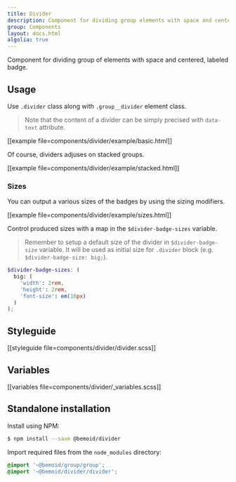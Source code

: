 ```yaml
---
title: Divider
description: Component for dividing group elements with space and centered, labeled badge.
group: Components
layout: docs.html
algolia: true
---
```


Component for dividing group of elements with space and centered, labeled badge.

## Usage

Use `.divider` class along with `.group__divider` element class.

> Note that the content of a divider can be simply precised with `data-text` attribute.

[[example file=components/divider/example/basic.html]]

Of course, dividers adjuses on stacked groups.

[[example file=components/divider/example/stacked.html]]

### Sizes

You can output a various sizes of the badges by using the sizing modifiers.

[[example file=components/divider/example/sizes.html]]

Control produced sizes with a map in the `$divider-badge-sizes` variable.

> Remember to setup a default size of the divider in `$divider-badge-size` variable. It will be used as initial size for `.divider` block (e.g. `$divider-badge-size: big;`).

```scss
$divider-badge-sizes: (
  big: (
    'width': 2rem,
    'height': 2rem,
    'font-size': em(16px)
  )
);
```

## Styleguide

[[styleguide file=components/divider/divider.scss]]

## Variables

[[variables file=components/divider/_variables.scss]]

## Standalone installation

Install using NPM:

```bash
$ npm install --save @bemoid/divider
```

Import required files from the `node_modules` directory:

```scss
@import '~@bemoid/group/group';
@import '~@bemoid/divider/divider';
```